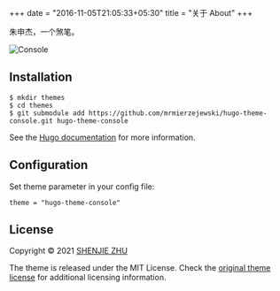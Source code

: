 +++
date = "2016-11-05T21:05:33+05:30"
title = "关于 About"
+++

朱申杰，一个煞笔。 

![Console](https://github.com/mrmierzejewski/hugo-theme-console/blob/master/images/preview.png?raw=true)

## Installation

```
$ mkdir themes
$ cd themes
$ git submodule add https://github.com/mrmierzejewski/hugo-theme-console.git hugo-theme-console
```
    
See the [Hugo documentation](https://gohugo.io/themes/installing/) for more information.

## Configuration

Set theme parameter in your config file:

```
theme = "hugo-theme-console"
```

## License

Copyright © 2021 [SHENJIE ZHU](https://zhushenje.github.io)

The theme is released under the MIT License. Check the [original theme license](https://github.com/panr/hugo-theme-terminal/blob/master/LICENSE.md) for additional licensing information.
